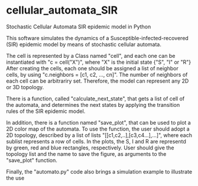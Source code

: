 # cellular_automata_SIR
Stochastic Cellular Automata SIR epidemic model in Python

This software simulates the dynamics of a Susceptible-infected-recovered (SIR) epidemic model by means of stochastic cellular automata.

The cell is represented by a Class named "cell", and each one can be instantiated with "c = cell("X")", where "X" is the initial state {"S", "I" or "R"}
After creating the cells, each one should be assigned a list of neighbor cells, by using "c.neighbors = [c1, c2, ..., cn]".
The number of neighbors of each cell can be arbitrariry set. Therefore, the model can represent any 2D or 3D topology.

There is a function, called "calculate_next_state", that gets a list of cell of the automata, and determines the next states by applying the transition rules of the SIR epidemic model.

In addition, there is a function named "save_plot", that can be used to plot a 2D color map of the automata. To use the function, the user should adopt a 2D topology, described by a list of lists "[[c1,c2,..],[c3,c4...],...]", where each sublist represents a row of cells. In the plots, the S, I and R are representd by green, red and blue rectangles, respectively.
User should give the topology list and the name to save the figure, as arguments to the "save_plot" function.

Finally, the "automato.py" code also brings a simulation example to illustrate the use
